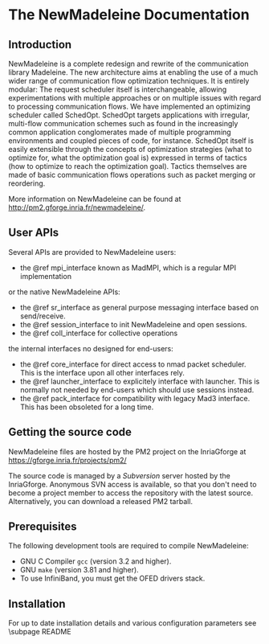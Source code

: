 # 
The NewMadeleine Documentation
==============================

Introduction
------------

NewMadeleine is a complete redesign and rewrite of the
communication library Madeleine. The new architecture aims at
enabling the use of a much wider range of communication flow
optimization techniques. It is entirely modular: The request
scheduler itself is interchangeable, allowing experimentations
with multiple approaches or on multiple issues with regard to
processing communication flows. We have implemented an
optimizing scheduler called SchedOpt. SchedOpt targets
applications with irregular, multi-flow communication schemes such
as found in the increasingly common application conglomerates made
of multiple programming environments and coupled pieces of code,
for instance. SchedOpt itself is easily extensible through the
concepts of optimization strategies  (what to optimize for, what
the optimization goal is) expressed in terms of tactics (how to
optimize to reach the optimization goal). Tactics themselves are
made of basic communication flows operations such as packet
merging or reordering.

More information on NewMadeleine can be
 found at http://pm2.gforge.inria.fr/newmadeleine/.


User APIs
---------

Several APIs are provided to NewMadeleine users:
  - the @ref mpi_interface known as MadMPI, which is a regular MPI implementation

or the native NewMadeleine APIs:
  - the @ref sr_interface as general purpose messaging interface based on send/receive.
  - the @ref session_interface to init NewMadeleine and open sessions.
  - the @ref coll_interface for collective operations

the internal interfaces no designed for end-users:
  - the @ref core_interface for direct access to nmad packet scheduler. This is the interface upon all other interfaces rely.
  - the @ref launcher_interface to explicitely interface with launcher. This is normally not needed by end-users which should use sessions instead.
  - the @ref pack_interface for compatibility with legacy Mad3 interface. This has been obsoleted for a long time.

Getting the source code
-----------------------

NewMadeleine files are hosted by the PM2 project on the
InriaGforge at https://gforge.inria.fr/projects/pm2/

The source code is managed by a *Subversion* server hosted by
the InriaGforge. Anonymous SVN access is available, so that you
don't need to become a project member to access the repository
with the latest source. Alternatively, you can download a
released PM2 tarball.

Prerequisites
-------------

The following development tools are required to compile NewMadeleine:

- GNU C Compiler `gcc` (version 3.2 and higher).
- GNU `make` (version 3.81 and higher).
- To use InfiniBand, you must get the OFED drivers stack.

Installation
------------

For up to date installation details and various configuration parameters see \subpage README

